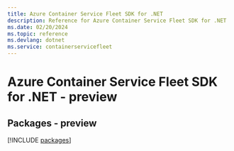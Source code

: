```yaml
---
title: Azure Container Service Fleet SDK for .NET
description: Reference for Azure Container Service Fleet SDK for .NET
ms.date: 02/20/2024
ms.topic: reference
ms.devlang: dotnet
ms.service: containerservicefleet
---
```

# Azure Container Service Fleet SDK for .NET - preview
## Packages - preview
[!INCLUDE [packages](container-service-fleet-index.md)]